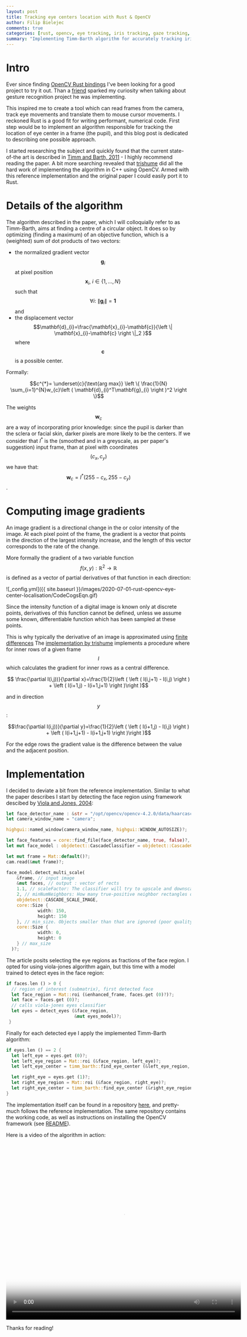 ```yaml
---
layout: post
title: Tracking eye centers location with Rust & OpenCV
author: Filip Bielejec
comments: true
categories: [rust, opencv, eye tracking, iris tracking, gaze tracking, facial recognition, computer vision, viola-jones, timm barth]
summary: "Implementing Timm-Barth algorithm for accurately tracking iris location with Rust and OpenCV"
---
```


# <a name="intro"/> Intro

Ever since finding [OpenCV Rust bindings](https://github.com/twistedfall/opencv-rust/) I've been looking for a good project to try it out.
Than a [friend](https://github.com/jpmonettas/) sparked my curiosity when talking about gesture recognition project he was implementing.

This inspired me to create a tool which can read frames from the camera, track eye movements and translate them to mouse cursor movements.
I reckoned Rust is a good fit for writing performant, numerical code.
First step would be to implement an algorithm responsible for tracking the location of eye center in a frame (the pupil), and this blog post is dedicated to describing one possible approach.

I started researching the subject and quickly found that the current state-of-the art is described in [Timm and Barth, 2011](https://www.inb.uni-luebeck.de/fileadmin/files/PUBPDFS/TiBa11b.pdf) - I highly recommend reading the paper.
A bit more searching revealed that [trishume](https://github.com/trishume/eyeLike) did all the hard work of implementing the algorithm in C++ using OpenCV.
Armed with this reference implementation and the original paper I could easily port it to Rust.

# <a name="details"/> Details of the algorithm

The algorithm described in the paper, which I will colloquially refer to as Timm-Barth, aims at finding a centre of a circular object.
It does so by optimizing (finding a maximum) of an objective function, which is a (weighted) sum of dot products of two vectors:
- the normalized gradient vector $$\mathbf{g}_{i}$$ at pixel position $$\mathbf{x}_{i},\:i \in \{1,\dots, N\}$$ such that $$\forall i:\:\left \| \mathbf{g}_{i} \right \|=\mathbf{1}$$ and
- the displacement vector $$\mathbf{d}_{i}=\frac{\mathbf{x}_{i}-\mathbf{c}}{\left \| \mathbf{x}_{i}-\mathbf{c} \right \|_2 }$$
where $$\mathbf{c}$$ is a possible center.

Formally:

$$c^{*}= \underset{c}{\text{arg max}} \left \{ \frac{1}{N} \sum_{i=1}^{N}w_{c}\left ( \mathbf{d}_{i}^T\mathbf{g}_{i} \right )^2 \right \}$$

The weights $$\mathbf{w}_c$$ are a way of incorporating prior knowledge: since the pupil is darker than the sclera or facial skin, darker pixels are more likely to be the centers.
If we consider that $I^*$ is the (smoothed and in a greyscale, as per paper's suggestion) input frame, than at pixel with coordinates $$(c_x, c_y)$$ we have that: $$\mathbf{w}_c=I^*\left ( 255-c_x,255-c_y \right )$$.

# <a name="gradients"/> Computing image gradients

An image gradient is a directional change in the or color intensity of the image.
At each pixel point of the frame, the gradient is a vector that points in the direction of the largest intensity increase, and the length of this vector corresponds to the rate of the change.

More formally the gradient of a two variable function $$f(x,y):\mathbb{R}^2\rightarrow \mathbb{R}$$ is defined as a vector of partial derivatives of that function in each direction:

<!-- $$\nabla f = {\begin{bmatrix}g_{x}\\g_{y}\end{bmatrix}}={\begin{bmatrix}{\frac {\partial f}{\partial x}}\\{\frac {\partial f}{\partial y}}\end{bmatrix}$$ -->
![_config.yml]({{ site.baseurl }}/images/2020-07-01-rust-opencv-eye-center-localisation/CodeCogsEqn.gif)

Since the intensity function of a digital image is known only at discrete points, derivatives of this function cannot be defined, unless we assume some known, differentiable function which has been sampled at these points.

This is why typically the derivative of an image is approximated using [finite differences](https://en.wikipedia.org/wiki/Finite_difference)
The [implementation by trishume](https://github.com/trishume/eyeLike) implements a procedure where for inner rows of a given frame $$I$$ which calculates the gradient for inner rows as a central difference.
<!-- For $$\forall (i,j), \: i\neq j$$ the gradient in direction $$x$$ is: -->

$$ \frac{\partial I(i,j))}{\partial x}=\frac{1}{2}\left ( \left ( I(i,j+1) - I(i,j) \right )  + \left ( I(i+1,j) - I(i+1,j+1) \right )\right )$$

and in direction $$y$$:

$$\frac{\partial I(i,j))}{\partial y}=\frac{1}{2}\left ( \left ( I(i+1,j) - I(i,j) \right )  + \left ( I(i+1,j+1) - I(i+1,j+1) \right )\right )$$

For the edge rows the gradient value is the difference between the value and the adjacent position.

# <a name="implementation"/> Implementation

I decided to deviate a bit from the reference implementation.
Similar to what the paper describes I start by detecting the face region using framework descibed by [Viola and Jones, 2004](https://www.researchgate.net/publication/220660094_Robust_Real-Time_Face_Detection):

```rust
let face_detector_name : &str = "/opt/opencv/opencv-4.2.0/data/haarcascades/haarcascade_frontalface_alt.xml";
let camera_window_name = "camera";

highgui::named_window(camera_window_name, highgui::WINDOW_AUTOSIZE)?;

let face_features = core::find_file(face_detector_name, true, false)?,
let mut face_model : objdetect::CascadeClassifier = objdetect::CascadeClassifier::new(&face_features)?;

let mut frame = Mat::default()?;
cam.read(&mut frame)?;

face_model.detect_multi_scale(
    &frame, // input image
    &mut faces, // output : vector of rects
    1.1, // scaleFactor: The classifier will try to upscale and downscale the image by this factor
    2, // minNumNeighbors: How many true-positive neighbor rectangles do you want to assure before predicting a region as a face? The higher this face, the lower the chance of detecting a non-face as face, but also lower the chance of detecting a face as face.
    objdetect::CASCADE_SCALE_IMAGE,
    core::Size {
            width: 150,
            height: 150
    }, // min_size. Objects smaller than that are ignored (poor quality webcam is 640 x 480, so that should do it)
    core::Size {
            width: 0,
            height: 0
    } // max_size
  )?;
```

The article posits selecting the eye regions as fractions of the face region.
I opted for using viola-jones algorithm again, but this time with a model trained to detect eyes in the face region:

```rust
if faces.len () > 0 {
  // region of interest (submatrix), first detected face
  let face_region = Mat::roi (&enhanced_frame, faces.get (0)?)?;
  let face = faces.get (0)?;
  // calls viola-jones eyes classifier
  let eyes = detect_eyes (&face_region,
                          &mut eyes_model)?;
 }
```

Finally for each detected eye I apply the implemented Timm-Barth algorithm:

```rust
if eyes.len () == 2 {
  let left_eye = eyes.get (0)?;
  let left_eye_region = Mat::roi (&face_region, left_eye)?;
  let left_eye_center = timm_barth::find_eye_center (&left_eye_region, left_eye.width)?;

  let right_eye = eyes.get (1)?;
  let right_eye_region = Mat::roi (&face_region, right_eye)?;
  let right_eye_center = timm_barth::find_eye_center (&right_eye_region, right_eye.width)?;
}
```

The implementation itself can be found in a repository [here](https://github.com/fbielejec/rust-opencv/blob/master/src/timm_barth.rs#L142),
and pretty-much follows the reference implementation.
The same repository contains the working code, as well as instructions on installing the OpenCV framework (see [README](https://github.com/fbielejec/rust-opencv#install-image-and-video-io-libraries)).

Here is a video of the algorithm in action:

<video width="640" height="480" controls="controls" poster="{{ site.baseurl }}/images/2020-07-01-rust-opencv-eye-center-localisation/screenshot.png">
  <source src="{{ site.baseurl }}/images/2020-07-01-rust-opencv-eye-center-localisation/screencast.mp4" type="video/mp4">
    Your browser does not support the video tag.
</video>

Thanks for reading!
